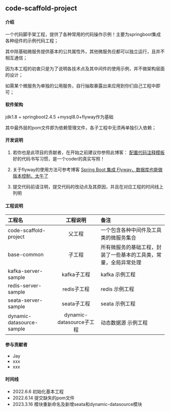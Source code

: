 ## code-scaffold-project

#### 介绍
一个代码脚手架工程，提供了各种常用的代码操作示例！主要为springboot集成各种组件的示例代码工程；

其中除基础微服务提供基本的公共属性外，其他微服务应都可以独立运行，且并不相互通信；

因为本工程的初衷只是为了说明各技术点及其中间件的使用示例，并不做架构层面的设计；

如需某个微服务为单独的公用服务，自行抽取暴露出来应用到你们自己工程中即可；

#### 软件架构
jdk1.8 + springboot2.4.5 +mysql8.0+flyway作为基础

其中最外层的pom文件即为依赖管理文件，各子工程中无须再单独引入依赖；

#### 开发说明
1. 若你也是此项目的贡献者，在开始之前建议你参照此博客：
[配置代码注释模板](http://imecho.life/index.php/2021/05/22/notes-template/)
好的代码书写习惯，是一个coder的真实写照！
2. 关于flyway的使用方法可参考博客
[Spring Boot 集成 Flyway，数据库也能做版本控制，太牛了](https://www.51cto.com/article/668861.html)

3. 提交代码前请注明，提交代码的改动点及其原因，并且在对应工程的时间线上列明
#### 工程说明
|工程名                      | 工程说明                     |备注|
| :--- | :---:| :---|
|code-scaffold-project      |父工程                        |一个包含各种中间件及工具类的微服务集合|
|base-common                |子工程                        |所有微服务的基础工程，封装了一些基本的工具类，常量，全局异常处理|
|kafka-server-sample        |kafka子工程                   |kafka 示例工程|
|redis-server-sample        |redis子工程                   |redis 示例工程|
|seata-server-sample        |seata子工程                   |seata 示例工程|
|dynamic-datasource-sample  |dynamic-datasource子工程      |动态数据源 示例工程|


#### 参与贡献者
- Jay
- xxx
- xxx

#### 时间线
- 2022.6.6 初始化基本工程
- 2022.6.14 提交缺失的pom文件
- 2023.3.16 模块重新命名及新增seata和dynamic-datasource模块
